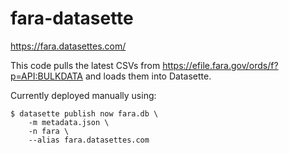 # fara-datasette

https://fara.datasettes.com/

This code pulls the latest CSVs from https://efile.fara.gov/ords/f?p=API:BULKDATA and loads them into Datasette.

Currently deployed manually using:

    $ datasette publish now fara.db \
        -m metadata.json \
        -n fara \
        --alias fara.datasettes.com
